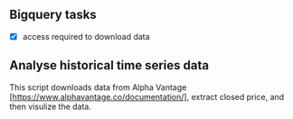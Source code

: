 ## Bigquery tasks
- [x] access required to download data


## Analyse historical time series data
This script downloads data from Alpha Vantage​[https://www.alphavantage.co/documentation/], extract closed price, and then visulize the data.